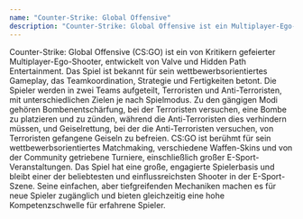 ```yaml
---
name: "Counter-Strike: Global Offensive"
description: "Counter-Strike: Global Offensive ist ein Multiplayer-Ego-Shooter, bekannt für sein wettbewerbsorientiertes Gameplay und von der Community getriebene Turniere."
---
```


Counter-Strike: Global Offensive (CS:GO) ist ein von Kritikern gefeierter Multiplayer-Ego-Shooter, entwickelt von Valve und Hidden Path Entertainment. Das Spiel ist bekannt für sein wettbewerbsorientiertes Gameplay, das Teamkoordination, Strategie und Fertigkeiten betont. Die Spieler werden in zwei Teams aufgeteilt, Terroristen und Anti-Terroristen, mit unterschiedlichen Zielen je nach Spielmodus. Zu den gängigen Modi gehören Bombenentschärfung, bei der Terroristen versuchen, eine Bombe zu platzieren und zu zünden, während die Anti-Terroristen dies verhindern müssen, und Geiselrettung, bei der die Anti-Terroristen versuchen, von Terroristen gefangene Geiseln zu befreien. CS:GO ist berühmt für sein wettbewerbsorientiertes Matchmaking, verschiedene Waffen-Skins und von der Community getriebene Turniere, einschließlich großer E-Sport-Veranstaltungen. Das Spiel hat eine große, engagierte Spielerbasis und bleibt einer der beliebtesten und einflussreichsten Shooter in der E-Sport-Szene. Seine einfachen, aber tiefgreifenden Mechaniken machen es für neue Spieler zugänglich und bieten gleichzeitig eine hohe Kompetenzschwelle für erfahrene Spieler.
